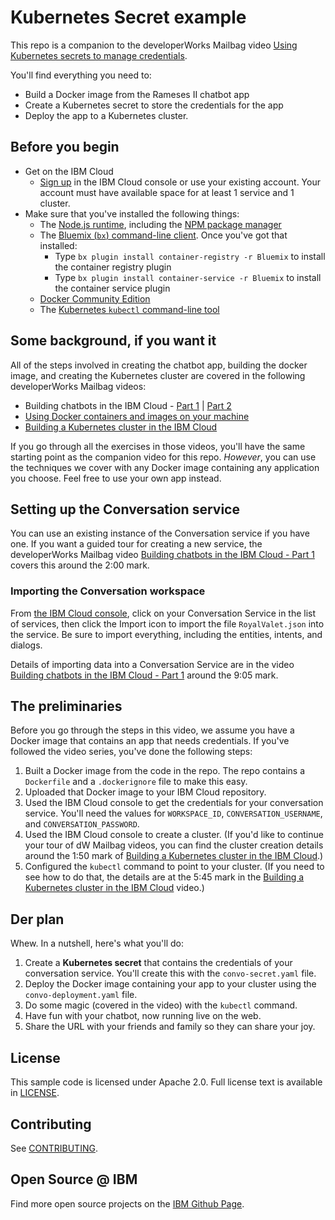 # Kubernetes Secret example

This repo is a companion to the developerWorks Mailbag video [Using Kubernetes secrets to manage credentials](https://developer.ibm.com/tv/using-kubernetes-secrets-manage-credentials/).

You'll find everything you need to:

* Build a Docker image from the Rameses II chatbot app
* Create a Kubernetes secret to store the credentials for the app
* Deploy the app to a Kubernetes cluster.

## Before you begin

* Get on the IBM Cloud
    * [Sign up](https://console.bluemix.net/registration/?cm_sp=dw-bluemix-_-dwtv-dwMailbag-_-show&cm_sp=dw-bluemix-_-tv-_-devcenter) in the IBM Cloud console or use your existing account. Your account must have available space for at least 1 service and 1 cluster.
* Make sure that you've installed the following things:
    * The [Node.js runtime](https://nodejs.org/#download), including the [NPM package manager](https://npmjs.com)
    * The [Bluemix (`bx`) command-line client](https://console.bluemix.net/docs/cli/index.html#downloads). Once you've got that installed:
      * Type `bx plugin install container-registry -r Bluemix` to install the
        container registry plugin
      * Type `bx plugin install container-service -r Bluemix` to install the
        container service plugin
    * [Docker Community Edition](https://www.docker.com/get-docker)
    * The [Kubernetes `kubectl` command-line tool](https://kubernetes.io/docs/tasks/tools/install-kubectl/)

## Some background, if you want it

All of the steps involved in creating the chatbot app, building the docker
image, and creating the Kubernetes cluster are covered in the following
developerWorks Mailbag videos:

* Building chatbots in the IBM Cloud - [Part 1](https://developer.ibm.com/tv/dw-mailbag-chatbots-part-1/) |
[Part 2](https://developer.ibm.com/tv/dw-mailbag-chatbots-part-2/)
* [Using Docker containers and images on your machine](https://developer.ibm.com/tv/dw-mailbag-docker-intro/)
* [Building a Kubernetes cluster in the IBM Cloud](https://developer.ibm.com/tv/dw-mailbag-kubernetes-clusters/)

If you go through all the exercises in those videos, you'll have the same
starting point as the companion video for this repo. _However_, you can use
the techniques we cover with any Docker image containing any application you choose.
Feel free to use your own app instead.

## Setting up the Conversation service

You can use an existing instance of the Conversation service if you have one.
If you want a guided tour for creating a new service, the developerWorks Mailbag
video [Building chatbots in the IBM Cloud - Part 1](https://developer.ibm.com/tv/dw-mailbag-chatbots-part-1/) covers this around the 2:00 mark.

### Importing the Conversation workspace

From [the IBM Cloud console](https://console.ng.bluemix.net/dashboard/services), click on your
Conversation Service in the list of services, then click the Import icon to
import the file `RoyalValet.json` into the service. Be sure to import everything, including the entities, intents, and dialogs.

Details of importing data into a Conversation Service are in the video [Building chatbots in the IBM Cloud - Part 1](https://developer.ibm.com/tv/dw-mailbag-chatbots-part-1/) around the 9:05 mark.

## The preliminaries

Before you go through the steps in this video, we assume you have a Docker image that contains an app that needs credentials.
If you've followed the video series, you've done the following steps:

1. Built a Docker image from the code in the repo. The repo contains a `Dockerfile` and a `.dockerignore` file to make this easy.
1. Uploaded that Docker image to your IBM Cloud repository.
1. Used the IBM Cloud console to get the credentials for your conversation service.
You'll need the values for `WORKSPACE_ID`, `CONVERSATION_USERNAME`, and `CONVERSATION_PASSWORD`.
1. Used the IBM Cloud console to create a cluster. (If you'd like to continue your
tour of dW Mailbag videos, you can find the cluster creation details around the 1:50 mark of [Building a Kubernetes cluster in the IBM Cloud](https://developer.ibm.com/tv/dw-mailbag-kubernetes-clusters/).)
1. Configured the `kubectl` command to point to your cluster. (If you need to see how to do that, the details are at the 5:45 mark in the [Building a Kubernetes cluster in the IBM Cloud](https://developer.ibm.com/tv/dw-mailbag-kubernetes-clusters/) video.)

## Der plan

Whew. In a nutshell, here's what you'll do:

1. Create a **Kubernetes secret** that contains the credentials of your conversation service. You'll create this
with the `convo-secret.yaml` file.
1. Deploy the Docker image containing your app to your cluster using the `convo-deployment.yaml` file.
1. Do some magic (covered in the video) with the `kubectl` command.
1. Have fun with your chatbot, now running live on the web.
1. Share the URL with your friends and family so they can share your joy.

## License

This sample code is licensed under Apache 2.0.
Full license text is available in [LICENSE](LICENSE).

## Contributing

See [CONTRIBUTING](CONTRIBUTING.md).

## Open Source @ IBM

Find more open source projects on the
[IBM Github Page](http://ibm.github.io/).


[cf_docs]: (https://console.bluemix.net/docs/services/watson/getting-started-cf.html)
[cloud_foundry]: https://github.com/cloudfoundry/cli#downloads
[demo_url]: http://conversation-simple.ng.bluemix.net/
[doc_intents]: (https://console.bluemix.net/docs/services/conversation/intents-entities.html#planning-your-entities)
[docs]: https://console.bluemix.net/docs/services/conversation/index.html
[docs_landing]: (https://console.bluemix.net/docs/services/conversation/index.html)
[node_link]: (http://nodejs.org/)
[npm_link]: (https://www.npmjs.com/)
[sign_up]: bluemix.net/registration
